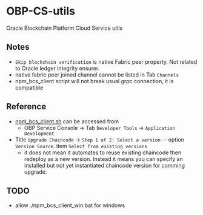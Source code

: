 # OBP-CS-utils
Oracle Blockchain Platform Cloud Service utils

## Notes
- `Skip blockchain verification` is native Fabric peer property. Not related to Oracle ledger integrity ensurer.
- native fabric peer joined channel cannot be listed in Tab `Channels` 
- npm_bcs_client script will not break usual grpc connection, it is compatible
## Reference
- [npm_bcs_client.sh](https://git.orcl.asia/obcs/workshop/blob/master/npm_bcs_client.sh) can be accessed from 
  - OBP Service Console -> Tab `Developer Tools` -> `Application Development`
- Title `Upgrade Chaincode` -> `Step 1 of 2: Select a version` -- option `Version Source`. item `Select from existing versions`
  - it does not mean it automates to reuse existing chaincode then redeploy as a new version. Instead it means you can specify an installed but not yet instantiated chaincode version for comming upgrade.
## TODO 
- allow ./npm_bcs_client_win.bat for windows

